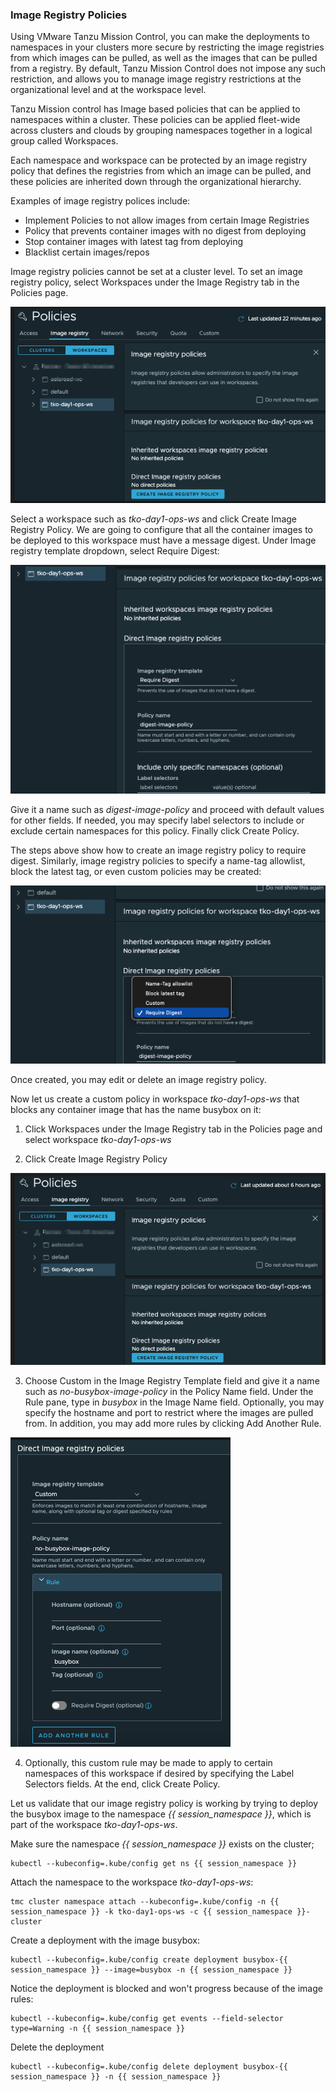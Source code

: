 
### **Image Registry Policies**

Using VMware Tanzu Mission Control, you can make the deployments to namespaces in your clusters more secure by restricting the image registries from which images can be pulled, as well as the images that can be pulled from a registry. By default, Tanzu Mission Control does not impose any such restriction, and allows you to manage image registry restrictions at the organizational level and at the workspace level.

Tanzu Mission control has Image based policies that can be applied to namespaces within a cluster. These policies can be applied fleet-wide across clusters and clouds by grouping namespaces together in a logical group called Workspaces.

Each namespace and workspace can be protected by an image registry policy that defines the registries from which an image can be pulled, and these policies are inherited down through the organizational hierarchy.

Examples of image registry polices include:

- Implement Policies to not allow images from certain Image Registries
- Policy that prevents container images with no digest from deploying
- Stop container images with latest tag from deploying 
- Blacklist certain images/repos 



Image registry policies cannot be set at a cluster level. To set an image registry policy, select Workspaces under the Image Registry tab in the Policies page.

![](./images/policy-image-registry-1.png)

Select a workspace such as *tko-day1-ops-ws* and click Create Image 
Registry Policy. We are going to configure that all the container 
images to be deployed to this workspace must have a message digest. 
Under Image registry template dropdown, select Require Digest:

![](./images/policy-image-registry-digest-1.png)

Give it a name such as *digest-image-policy* and proceed with default values 
for other fields. If needed, you may specify label selectors to 
include or exclude certain namespaces for this policy. 
Finally click Create Policy. 

The steps above show how to create an image registry policy to require digest. Similarly, image 
registry policies to specify a name-tag allowlist, block the latest tag, or even custom policies may be created:
 
![](./images/policy-image-registry-digest-2.png)

Once created, you may edit or delete an image registry policy.

Now let us create a custom policy in workspace *tko-day1-ops-ws* that blocks any container image that has the name busybox on it: 

1. Click Workspaces under the Image Registry tab in the Policies page 
and select workspace *tko-day1-ops-ws*

2. Click Create Image Registry Policy

  ![](./images/policy-image-registry-custom-1.png)

3. Choose Custom in the Image Registry Template field and give it a name 
  such as *no-busybox-image-policy* in the Policy Name field. Under the Rule pane, type in
  *busybox* in the Image Name field. Optionally, you may specify the hostname and port to restrict where the images are pulled from. In addition, you may add more rules by clicking Add Another Rule.

  ![](./images/policy-image-registry-custom-2.png)

4. Optionally, this custom rule may be made to apply to certain namespaces of this 
workspace if desired by specifying the Label Selectors fields. At the end, click Create Policy.

Let us validate that our image registry policy is working by trying to deploy 
the busybox image to the namespace *{{ session_namespace }}*, 
which is part of the workspace *tko-day1-ops-ws*.

Make sure the namespace *{{ session_namespace }}*  exists on the cluster;
```execute-1
kubectl --kubeconfig=.kube/config get ns {{ session_namespace }}
```

Attach the namespace to the workspace *tko-day1-ops-ws*:
```execute-1
tmc cluster namespace attach --kubeconfig=.kube/config -n {{ session_namespace }} -k tko-day1-ops-ws -c {{ session_namespace }}-cluster
```

Create a deployment with the image busybox:
```execute-1
kubectl --kubeconfig=.kube/config create deployment busybox-{{ session_namespace }} --image=busybox -n {{ session_namespace }}
```

Notice the deployment is blocked and won't progress because of the image rules:
```execute-1
kubectl --kubeconfig=.kube/config get events --field-selector type=Warning -n {{ session_namespace }}
```
Delete the deployment
```execute-1
kubectl --kubeconfig=.kube/config delete deployment busybox-{{ session_namespace }} -n {{ session_namespace }}
```

